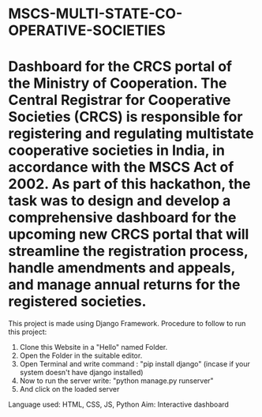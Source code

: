﻿# MSCS-MULTI-STATE-CO-OPERATIVE-SOCIETIES
# Dashboard for the CRCS portal of the Ministry of Cooperation. The Central Registrar for Cooperative Societies (CRCS) is responsible for registering and regulating multistate cooperative societies in India, in accordance with the MSCS Act of 2002. As part of this hackathon, the task was to design and develop a comprehensive dashboard for the upcoming new CRCS portal that will streamline the registration process, handle amendments and appeals, and manage annual returns for the registered societies.

This project is made using Django Framework.
Procedure to follow to run this project:
1. Clone this Website in a "Hello" named Folder.
2. Open the Folder in the suitable editor.
3. Open Terminal and write command : "pip install django" (incase if your system doesn't have django installed)
4. Now to run the server write: "python manage.py runserver"
5. And click on the loaded server


Language used: HTML, CSS, JS, Python
Aim: Interactive dashboard

   



